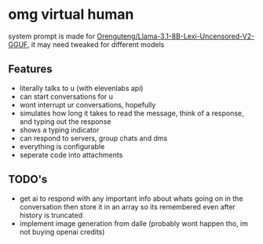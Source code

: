 # omg virtual human

system prompt is made for [Orenguteng/Llama-3.1-8B-Lexi-Uncensored-V2-GGUF](https://huggingface.co/Orenguteng/Llama-3.1-8B-Lexi-Uncensored-V2-GGUF), it may need tweaked for different models

## Features
* literally talks to u (with elevenlabs api)
* can start conversations for u
* wont interrupt ur conversations, hopefully
* simulates how long it takes to read the message, think of a response, and typing out the response
* shows a typing indicator
* can respond to servers, group chats and dms
* everything is configurable
* seperate code into attachments

## TODO's
* get ai to respond with any important info about whats going on in the conversation then store it in an array so its remembered even after history is truncated
* implement image generation from dalle (probably wont happen tho, im not buying openai credits)
